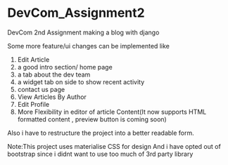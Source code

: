 # DevCom_Assignment2
DevCom 2nd Assignment making a blog with django

Some more feature/ui changes can be implemented like
1) Edit Article
2) a good intro section/ home page
3) a tab about the dev team
4) a widget tab on side to show recent activity
5) contact us page
6) View Articles By Author
7) Edit Profile 
8) More Flexibility in editor of article Content(It now supports HTML formatted content , preview button is coming soon)

Also i have to restructure the project into a better readable form.

Note:This project uses materialise CSS for design
And i have opted out of bootstrap since i didnt want to use too much of 3rd party library

